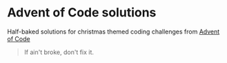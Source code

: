# Advent of Code solutions
Half-baked solutions for christmas themed coding challenges from [Advent of Code](https://adventofcode.com)
>If ain't broke, don't fix it.